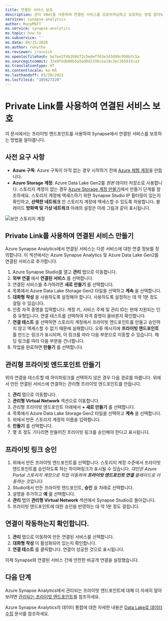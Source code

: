 ```yaml
---
title: 연결된 서비스 보호
description: 관리 VNet을 사용하여 연결된 서비스를 프로비저닝하고 보호하는 방법 알아보기
services: synapse-analytics
author: RonyMSFT
ms.service: synapse-analytics
ms.topic: how-to
ms.subservice: ''
ms.date: 04/15/2020
ms.author: ronytho
ms.reviewer: jrasnick
ms.openlocfilehash: be7ee2f4b2b8472c5edeff63e143d99c958bfc5a
ms.sourcegitcommit: 32e0fedb80b5a5ed0d2336cea18c3ec3b5015ca1
ms.translationtype: HT
ms.contentlocale: ko-KR
ms.lasthandoff: 03/30/2021
ms.locfileid: "105627220"
---
```

# <a name="secure-a-linked-service-with-private-links"></a>Private Link를 사용하여 연결된 서비스 보호

이 문서에서는 프라이빗 엔드포인트를 사용하여 Synapse에서 연결된 서비스를 보호하는 방법을 알아봅니다.

## <a name="prerequisites"></a>사전 요구 사항

* **Azure 구독**: Azure 구독이 아직 없는 경우 시작하기 전에 [Azure 체험 계정](https://azure.microsoft.com/free/)을 만듭니다.
* **Azure Storage 계정**: Azure Data Lake Gen2를 *원본* 데이터 저장소로 사용합니다. 스토리지 계정이 없는 경우 [Azure Storage 계정 만들기](../../storage/common/storage-account-create.md)에서 만들기 단계를 참조하세요. 스토리지 계정에 액세스하기 위한 Synapse Studio IP 필터링이 있는지 확인하고, **선택한 네트워크** 만 스토리지 계정에 액세스할 수 있도록 허용합니다. 블레이드 **방화벽 및 가상 네트워크** 아래의 설정은 아래 그림과 같이 표시됩니다.

![보안 스토리지 계정](./media/secure-storage-account.png)

## <a name="create-a-linked-service-with-private-links"></a>Private Link를 사용하여 연결된 서비스 만들기

Azure Synapse Analytics에서 연결된 서비스는 다른 서비스에 대한 연결 정보를 정의합니다. 이 섹션에서는 Azure Synapse Analytics 및 Azure Data Lake Gen2를 연결된 서비스로 추가합니다.

1. Azure Synapse Studio를 열고 **관리** 탭으로 이동합니다.
1. **외부 연결** 에서 **연결된 서비스** 를 선택합니다.
1. 연결된 서비스를 추가하려면 **새로 만들기** 를 선택합니다.
1. 목록에서 Azure Data Lake Storage Gen2 타일을 선택하고 **계속** 을 선택합니다.
1. **대화형 작성** 을 사용하도록 설정해야 합니다. 사용하도록 설정하는 데 약 1분 정도 걸릴 수 있습니다. 
1. 인증 자격 증명을 입력합니다. 계정 키, 서비스 주체 및 관리 ID는 현재 지원되는 인증 유형입니다. 연결 테스트를 선택하여 자격 증명이 올바른지 확인합니다.
1. **연결 테스트** 를 선택하면 스토리지 계정에서 프라이빗 엔드포인트를 만들고 승인하지 않고 액세스할 수 없기 때문에 실패합니다. 오류 메시지에 **프라이빗 엔드포인트** 를 만드는 링크가 표시되며, 이 링크를 따라 다음 부분으로 이동할 수 있습니다. 해당 링크를 따라 다음 부분을 건너뜁니다.
1. 작업을 완료하면 **만들기** 를 선택합니다.

## <a name="create-a-managed-private-endpoint"></a>관리형 프라이빗 엔드포인트 만들기

위의 연결을 테스트할 때 하이퍼링크를 선택하지 않은 경우 다음 경로를 따릅니다. 위에서 만든 연결된 서비스에 연결하는 관리형 프라이빗 엔드포인트를 만듭니다.

1. **관리** 탭으로 이동합니다.
1. **관리형 Virtual Network** 섹션으로 이동합니다.
1. 관리형 프라이빗 엔드포인트 아래에서 **+ 새로 만들기** 를 선택합니다.
1. 목록에서 Azure Data Lake Storage Gen2 타일을 선택하고 **계속** 을 선택합니다.
1. 위에서 만든 스토리지 계정의 이름을 입력합니다.
1. **만들기** 를 선택합니다.
1. 몇 초 정도 기다리면 만들어진 프라이빗 링크를 승인해야 한다고 표시됩니다.

## <a name="private-link-approval"></a>프라이빗 링크 승인
1. 위에서 만든 프라이빗 엔드포인트를 선택합니다. 스토리지 계정 수준에서 프라이빗 엔드포인트를 승인하도록 하는 하이퍼링크가 표시될 수 있습니다. *대안은 Azure Portal 스토리지 계정으로 직접 이동하여 **프라이빗 엔드포인트 연결** 블레이드로 이동하는 것입니다.*
1. Studio에서 만든 프라이빗 엔드포인트, **승인** 을 차례로 선택합니다.
1. 설명을 추가하고 **예** 를 선택합니다.
1. **관리** 탭의 **관리형 Virtual Network** 섹션에서 Synapse Studio로 돌아갑니다.
1. 프라이빗 엔드포인트에 대한 승인을 반영하는 데 약 1분 정도 걸립니다.

## <a name="check-the-connection-works"></a>연결이 작동하는지 확인합니다.
1. **관리** 탭으로 이동하여 만든 연결된 서비스를 선택합니다.
1. **대화형 작성** 이 활성화되어 있는지 확인합니다.
1. **연결 테스트** 를 클릭합니다. 연결이 성공한 것으로 표시됩니다.

이제 Synapse와 연결된 서비스 간에 안전한 비공개 연결을 설정했습니다.

## <a name="next-steps"></a>다음 단계


Azure Synapse Analytics에서 관리되는 프라이빗 엔드포인트에 대해 더 자세히 알아보려면 [관리되는 프라이빗 엔드포인트](../security/synapse-workspace-managed-private-endpoints.md)를 참조하세요.


Azure Synapse Analytics의 데이터 통합에 대한 자세한 내용은 [Data Lake로 데이터 수집](data-integration-data-lake.md) 문서를 참조하세요.